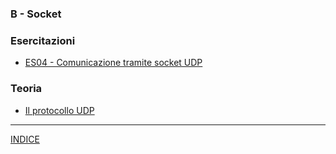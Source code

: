 ### B - Socket

### Esercitazioni
- [ES04 - Comunicazione tramite socket UDP](<https://docs.google.com/presentation/d/1VAuf9GecjUdHV7XR-erWz-p27IF1p9I18uIKffLCr-8/edit?usp=sharing>)

### Teoria
- [Il protocollo UDP](<>)

--- 
[INDICE](../README.md) 

